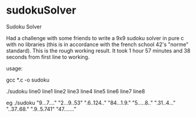 # sudokuSolver
Sudoku Solver

Had a challenge with some friends to write a 9x9 sudoku solver in pure c with no libraries (this is in accordance with the french school 42's "norme" standard). This is the rough working result. It took 1 hour 57 minutes and 38 seconds from first line to working.

usage:

gcc *.c -o sudoku

./sudoku line0 line1 line2 line3 line4 line5 line6 line7 line8

eg ./sudoku "9...7...." "2...9..53" ".6..124.." "84...1.9." "5.....8.." ".31..4..." "..37..68." ".9..5.741" "47......."
